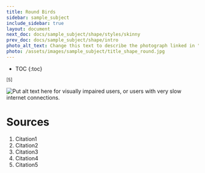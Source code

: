 ```yaml
---
title: Round Birds
sidebar: sample_subject
include_sidebar: true
layout: document
next_doc: docs/sample_subject/shape/styles/skinny
prev_doc: docs/sample_subject/shape/intro
photo_alt_text: Change this text to describe the photograph linked in "photo".
photo: /assets/images/sample_subject/title_shape_round.jpg
---
```


* TOC
{:toc}

<sup>[5]</sup>

<img src="/template-information-site/assets/images/sample_subject/bird_round.jpg" alt="Put alt text here for visually impaired users, or users with very slow internet connections."/>

# Sources

1. Citation1
2. Citation2
3. Citation3
4. Citation4
5. Citation5
